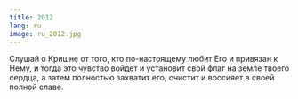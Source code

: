 ```yaml
---
title: 2012
lang: ru
image: ru_2012.jpg
---
```


Слушай о Кришне от того, кто по-настоящему любит Его и привязан к Нему, и тогда это чувство войдет и установит свой флаг на земле твоего сердца, а затем полностью захватит его, очистит и воссияет в своей полной славе.
